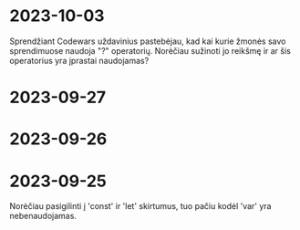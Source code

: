 # 2023-10-03
Sprendžiant Codewars uždavinius pastebėjau, kad kai kurie žmonės savo sprendimuose naudoja "?" operatorių. Norėčiau sužinoti jo reikšmę ir ar šis operatorius yra įprastai naudojamas?
# 2023-09-27 

# 2023-09-26

# 2023-09-25
Norėčiau pasigilinti į 'const' ir 'let' skirtumus, tuo pačiu kodėl 'var' yra nebenaudojamas.
